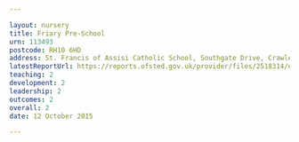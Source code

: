 ```yaml
---

layout: nursery
title: Friary Pre-School
urn: 113493
postcode: RH10 6HD
address: St. Francis of Assisi Catholic School, Southgate Drive, Crawley, West Sussex, RH10 6HD
latestReportUrl: https://reports.ofsted.gov.uk/provider/files/2518314/urn/113493.pdf
teaching: 2
development: 2
leadership: 2
outcomes: 2
overall: 2
date: 12 October 2015

---
```

